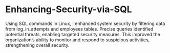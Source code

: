 # Enhancing-Security-via-SQL
 Using SQL commands in Linux, I enhanced system security by filtering data from log_in_attempts and employees tables. Precise queries identified potential threats, enabling targeted security measures. This improved the organization’s ability to monitor and respond to suspicious activities, strengthening overall security.
